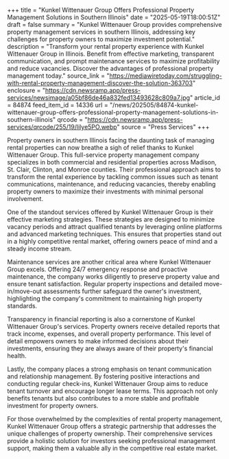 +++
title = "Kunkel Wittenauer Group Offers Professional Property Management Solutions in Southern Illinois"
date = "2025-05-19T18:00:51Z"
draft = false
summary = "Kunkel Wittenauer Group provides comprehensive property management services in southern Illinois, addressing key challenges for property owners to maximize investment potential."
description = "Transform your rental property experience with Kunkel Wittenauer Group in Illinois. Benefit from effective marketing, transparent communication, and prompt maintenance services to maximize profitability and reduce vacancies. Discover the advantages of professional property management today."
source_link = "https://mediawiretoday.com/struggling-with-rental-property-management-discover-the-solution-363703"
enclosure = "https://cdn.newsramp.app/press-services/newsimage/a05bf86de46a832fed13493628c809a7.jpg"
article_id = 84874
feed_item_id = 14336
url = "/news/202505/84874-kunkel-wittenauer-group-offers-professional-property-management-solutions-in-southern-illinois"
qrcode = "https://cdn.newsramp.app/press-services/qrcode/255/19/lilye5PO.webp"
source = "Press Services"
+++

<p>Property owners in southern Illinois facing the daunting task of managing rental properties can now breathe a sigh of relief thanks to Kunkel Wittenauer Group. This full-service property management company specializes in both commercial and residential properties across Madison, St. Clair, Clinton, and Monroe counties. Their professional approach aims to transform the rental experience by tackling common issues such as tenant communications, maintenance, and reducing vacancies, thereby enabling property owners to maximize their investments with minimal personal involvement.</p><p>One of the standout services offered by Kunkel Wittenauer Group is their effective marketing strategies. These strategies are designed to minimize vacancy periods and attract qualified tenants by leveraging online platforms and advanced marketing techniques. This ensures that properties stand out in a highly competitive rental market, offering owners peace of mind and a steady income stream.</p><p>Maintenance services are another critical area where Kunkel Wittenauer Group excels. Offering 24/7 emergency response and proactive maintenance, the company works diligently to preserve property value and ensure tenant satisfaction. Regular property inspections and detailed move-in/move-out assessments further safeguard the owner's investment, highlighting the company's commitment to maintaining high property standards.</p><p>Transparency in financial reporting is also a cornerstone of Kunkel Wittenauer Group's services. Property owners receive detailed reports that track income, expenses, and overall property performance. This level of detail empowers owners to make informed decisions about their investments, ensuring they are always aware of their property's financial health.</p><p>Lastly, the company places a strong emphasis on tenant communication and relationship management. By fostering positive interactions and conducting regular check-ins, Kunkel Wittenauer Group aims to reduce tenant turnover and encourage longer lease terms. This approach not only benefits tenants but also contributes to a more stable and profitable investment for property owners.</p><p>For those overwhelmed by the complexities of rental property management, Kunkel Wittenauer Group offers a strategic partnership that addresses the unique challenges of property ownership. Their comprehensive services provide a holistic solution for investors seeking professional management support, making them a valuable ally in the competitive real estate market.</p>